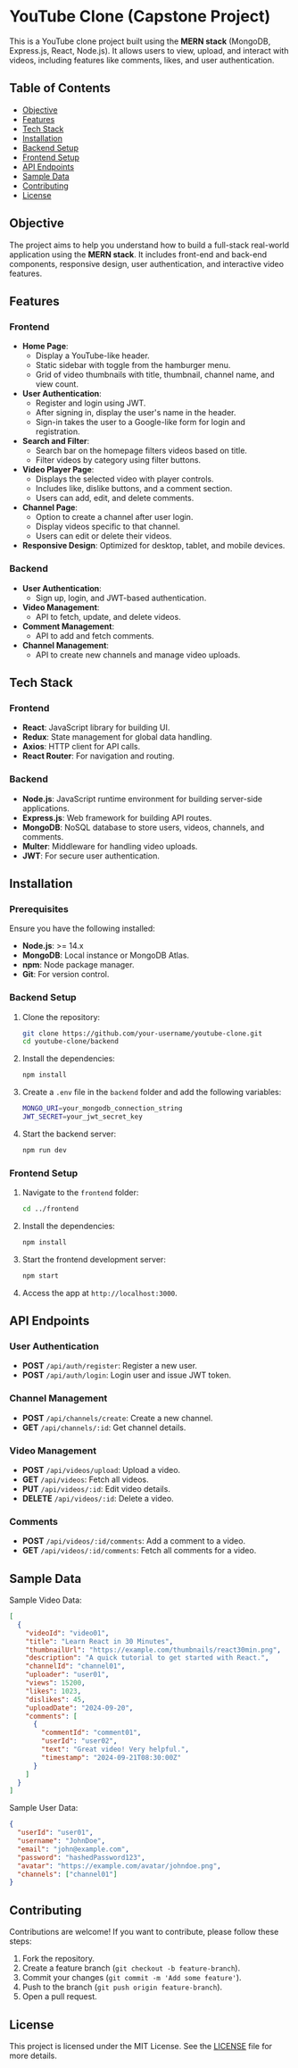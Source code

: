 
# YouTube Clone (Capstone Project)

This is a YouTube clone project built using the **MERN stack** (MongoDB, Express.js, React, Node.js). It allows users to view, upload, and interact with videos, including features like comments, likes, and user authentication.

## Table of Contents

- [Objective](#objective)
- [Features](#features)
- [Tech Stack](#tech-stack)
- [Installation](#installation)
- [Backend Setup](#backend-setup)
- [Frontend Setup](#frontend-setup)
- [API Endpoints](#api-endpoints)
- [Sample Data](#sample-data)
- [Contributing](#contributing)
- [License](#license)

## Objective

The project aims to help you understand how to build a full-stack real-world application using the **MERN stack**. It includes front-end and back-end components, responsive design, user authentication, and interactive video features.

## Features

### Frontend
- **Home Page**:
  - Display a YouTube-like header.
  - Static sidebar with toggle from the hamburger menu.
  - Grid of video thumbnails with title, thumbnail, channel name, and view count.
- **User Authentication**:
  - Register and login using JWT.
  - After signing in, display the user's name in the header.
  - Sign-in takes the user to a Google-like form for login and registration.
- **Search and Filter**:
  - Search bar on the homepage filters videos based on title.
  - Filter videos by category using filter buttons.
- **Video Player Page**:
  - Displays the selected video with player controls.
  - Includes like, dislike buttons, and a comment section.
  - Users can add, edit, and delete comments.
- **Channel Page**:
  - Option to create a channel after user login.
  - Display videos specific to that channel.
  - Users can edit or delete their videos.
- **Responsive Design**: Optimized for desktop, tablet, and mobile devices.

### Backend
- **User Authentication**:
  - Sign up, login, and JWT-based authentication.
- **Video Management**:
  - API to fetch, update, and delete videos.
- **Comment Management**:
  - API to add and fetch comments.
- **Channel Management**:
  - API to create new channels and manage video uploads.

## Tech Stack

### Frontend
- **React**: JavaScript library for building UI.
- **Redux**: State management for global data handling.
- **Axios**: HTTP client for API calls.
- **React Router**: For navigation and routing.
  
### Backend
- **Node.js**: JavaScript runtime environment for building server-side applications.
- **Express.js**: Web framework for building API routes.
- **MongoDB**: NoSQL database to store users, videos, channels, and comments.
- **Multer**: Middleware for handling video uploads.
- **JWT**: For secure user authentication.

## Installation

### Prerequisites

Ensure you have the following installed:

- **Node.js**: >= 14.x
- **MongoDB**: Local instance or MongoDB Atlas.
- **npm**: Node package manager.
- **Git**: For version control.

### Backend Setup

1. Clone the repository:

   ```bash
   git clone https://github.com/your-username/youtube-clone.git
   cd youtube-clone/backend
   ```

2. Install the dependencies:

   ```bash
   npm install
   ```

3. Create a `.env` file in the `backend` folder and add the following variables:

   ```bash
   MONGO_URI=your_mongodb_connection_string
   JWT_SECRET=your_jwt_secret_key
   ```

4. Start the backend server:

   ```bash
   npm run dev
   ```

### Frontend Setup

1. Navigate to the `frontend` folder:

   ```bash
   cd ../frontend
   ```

2. Install the dependencies:

   ```bash
   npm install
   ```

3. Start the frontend development server:

   ```bash
   npm start
   ```

4. Access the app at `http://localhost:3000`.

## API Endpoints

### User Authentication
- **POST** `/api/auth/register`: Register a new user.
- **POST** `/api/auth/login`: Login user and issue JWT token.

### Channel Management
- **POST** `/api/channels/create`: Create a new channel.
- **GET** `/api/channels/:id`: Get channel details.

### Video Management
- **POST** `/api/videos/upload`: Upload a video.
- **GET** `/api/videos`: Fetch all videos.
- **PUT** `/api/videos/:id`: Edit video details.
- **DELETE** `/api/videos/:id`: Delete a video.

### Comments
- **POST** `/api/videos/:id/comments`: Add a comment to a video.
- **GET** `/api/videos/:id/comments`: Fetch all comments for a video.

## Sample Data

Sample Video Data:

```json
[
  {
    "videoId": "video01",
    "title": "Learn React in 30 Minutes",
    "thumbnailUrl": "https://example.com/thumbnails/react30min.png",
    "description": "A quick tutorial to get started with React.",
    "channelId": "channel01",
    "uploader": "user01",
    "views": 15200,
    "likes": 1023,
    "dislikes": 45,
    "uploadDate": "2024-09-20",
    "comments": [
      {
        "commentId": "comment01",
        "userId": "user02",
        "text": "Great video! Very helpful.",
        "timestamp": "2024-09-21T08:30:00Z"
      }
    ]
  }
]
```

Sample User Data:

```json
{
  "userId": "user01",
  "username": "JohnDoe",
  "email": "john@example.com",
  "password": "hashedPassword123",
  "avatar": "https://example.com/avatar/johndoe.png",
  "channels": ["channel01"]
}
```

## Contributing

Contributions are welcome! If you want to contribute, please follow these steps:

1. Fork the repository.
2. Create a feature branch (`git checkout -b feature-branch`).
3. Commit your changes (`git commit -m 'Add some feature'`).
4. Push to the branch (`git push origin feature-branch`).
5. Open a pull request.

## License

This project is licensed under the MIT License. See the [LICENSE](LICENSE) file for more details.
